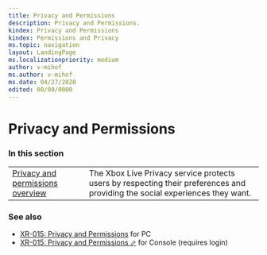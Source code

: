 ```yaml
---
title: Privacy and Permissions
description: Privacy and Permissions.
kindex: Privacy and Permissions
kindex: Permissions and Privacy
ms.topic: navigation
layout: LandingPage
ms.localizationpriority: medium
author: v-mihof
ms.author: v-mihof
ms.date: 04/27/2020
edited: 00/00/0000
---
```


# Privacy and Permissions


### In this section

|     |     |
| --- | --- |
| [Privacy and permissions overview](live-privacy-overview.md) | The Xbox Live Privacy service protects users by respecting their preferences and providing the social experiences they want. |


### See also

<!-- * [privacy_c](privacy_c_members.md) header in XSAPI -->
* [XR-015: Privacy and Permissions](../../../policies/xr/live-pc-xr015.md) for PC
* <a href="https://developer.microsoft.com/en-us/games/xbox/partner/xr015" target="_blank">XR-015: Privacy and Permissions &#11008;</a> for Console (requires login)
